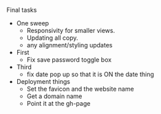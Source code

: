 Final tasks
- One sweep
  - Responsivity for smaller views.
  - Updating all copy.
  - any alignment/styling updates
- First
  - Fix save password toggle box
- Third
  - fix date pop up so that it is ON the date thing
- Deployment things
  - Set the favicon and the website name
  - Get a domain name
  - Point it at the gh-page